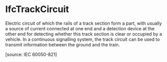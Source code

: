 IfcTrackCircuit
===============
Electric circuit of which the rails of a track section form a part, with
usually a source of current connected at one end and a detection device at the
other end for detecting whether this track section is clear or occupied by a
vehicle. In a continuous signalling system, the track circuit can be used to
transmit information between the ground and the train.  
  
[source: IEC 60050-821]



